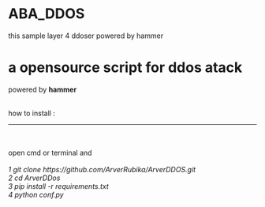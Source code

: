 # ABA_DDOS
this sample layer 4 ddoser powered by hammer


<h1>a opensource script for ddos atack</h1>
powered by <b>hammer</b>
<br><br>

how to install :
<hr><br><br>
open cmd or terminal and 
<br><br>
<i>
1 git clone https://github.com/ArverRubika/ArverDDOS.git
<br>
2 cd ArverDDos
<br>
3 pip install -r requirements.txt
<br>
4 python conf.py <ip> <port>
</i>
